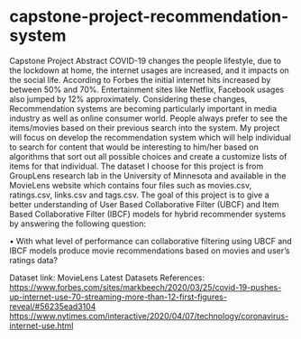 # capstone-project-recommendation-system
Capstone Project
Abstract
COVID-19 changes the people lifestyle, due to the lockdown at home, the internet usages are increased, and it impacts on the social life. According to Forbes the initial internet hits increased by between 50% and 70%. Entertainment sites like Netflix, Facebook usages also jumped by 12% approximately.
Considering these changes, Recommendation systems are becoming particularly important in media industry as well as online consumer world. People always prefer to see the items/movies based on their previous search into the system. My project will focus on develop the recommendation system which will help individual to search for content that would be interesting to him/her based on algorithms that sort out all possible choices and create a customize lists of items for that individual.
The dataset I choose for this project is from GroupLens research lab in the University of Minnesota and available in the MovieLens website which contains four files such as movies.csv, ratings.csv, links.csv and tags.csv. The goal of this project is to give a better understanding of User Based Collaborative Filter (UBCF) and Item Based Collaborative Filter (IBCF) models for hybrid recommender systems by answering the following question:

•	With what level of performance can collaborative filtering using UBCF and IBCF models produce movie recommendations based on movies and user’s ratings data?

Dataset link:
MovieLens Latest Datasets
References:
https://www.forbes.com/sites/markbeech/2020/03/25/covid-19-pushes-up-internet-use-70-streaming-more-than-12-first-figures-reveal/#56235ead3104
https://www.nytimes.com/interactive/2020/04/07/technology/coronavirus-internet-use.html
